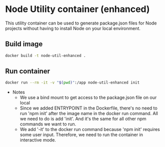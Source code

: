 # Node Utility container (enhanced)
This utility container can be used to generate package.json files for Node projects without having to install Node on your local environment.

## Build image
```bash
docker build -t node-util-enhanced .
```

## Run container
```bash
docker run --rm -it -v "$(pwd)":/app node-util-enhanced init
```

- Notes
  - We use a bind mount to get access to the package.json file on our local
  - Since we added ENTRYPOINT in the Dockerfile, there's no need to run 'npm init' after the image name in the docker run command. All we need to do is add 'init'. And it's the same for all other npm commands we want to run.
  - We add '-it' to the docker run command because 'npm init' requires some user input. Therefore, we need to run the container in interactive mode.